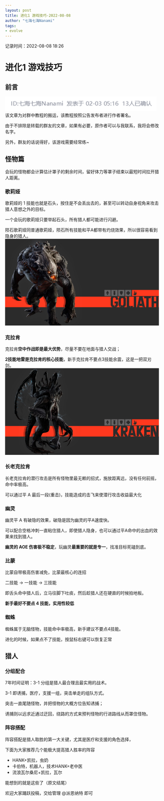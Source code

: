 ```yaml
---
layout: post
title: 进化1 游戏技巧-2022-08-08
author: "七海七海Nanami"
tags: 
- evolve
---
```

记录时间：2022-08-08 18:26
# 进化1 游戏技巧
## 前言
![](../../src/assets/img/Pasted%20image%2020220808182745.png)
 该文章为对群中教程的搬运，该教程按照公告发布者进行作者署名。
 
 由于不排除是转载的群友的文章，如果有必要，原作者可以与我联系，我将会修改名字。

另外，群友的话说得好，该游戏需要经常练~


## 怪物篇

会玩的怪物都会计算估计罩子的剩余时间，留好体力等罩子结束以最短时间拉开猎人距离。

### 歌莉娅
歌莉娅的 1 技能也就是石头，按住是不会丢出去的，甚至可以转动自身视角来攻击猎人意想之外的目标。

一个会玩的歌莉娅只要举起石头，所有猎人都可能进行闪避。

陨石歌莉娅同普通歌莉娅，陨石所有技能和平A都带有灼烧效果，所以很容易看到隐身的猎人。
![](../../src/assets/img/Pasted%20image%2020220808183143.png)
### 克拉肯

克拉肯**空中作战即是最大优势**，尽量不要在地面与猎人交战；

**2技能地雷是克拉肯的核心技能**，新手克拉肯不要点3技能余震，这是一把双刃剑。
![](../../src/assets/img/Pasted%20image%2020220808184040.png)
### 长老克拉肯
长老克拉肯的潜行攻击是所有怪物里最无赖的招式，施放距离远，没有任何前摇，命中率极高。

可以通过平 A 最后一段(重击)，技能造成的击飞来使潜行攻击收益最大化

### 幽灵

幽灵平 A 有破隐的效果，破隐是因为幽灵的平A速度快。

可以配合空格冲刺一直粘住猎人，即使猎人隐身，也可以通过平A命中的出血的效果来找到猎人。

**幽灵的 AOE 伤害极不稳定**，玩幽灵**最重要的就是专一**，找准目标死磕到底。

### 比蒙

比蒙自带极高伤害减免，比蒙最核心的连招

二技能 -> 一技能 -> 三技能

即舌头命中猎人后，立马往脚下吐痰，然后趁猎人还在硬直的时候拍地板。

**新手最好不要点 4 技能，实用性较低**

### 蜘蛛

蜘蛛属于无脑怪物，技能命中率极高，新手建议不要点4技能。

进化的时候，如果点不了技能，按鼠标右键可以恢复正常

## 猎人
### 分组配合

7年时间证明：3-1 分组是猎人最合理且最实用的战术。

3-1 即诱捕，医疗，支援一组，突击单走的组队方式。

突击一直尾随怪物，并把怪物的大概方位告知诱捕；

诱捕则以远求近通过迂回，绕路的方式来预判怪物的行进路线从而罩住怪物。

### 阵容搭配

阵容搭配是猎人取胜的第一大关键，尤其是医疗和支援的角色选择，

下面为大家推荐几个能极大提高猎人胜率的阵容
- HANK+凯拉，虫奶
- 卡伯特，机器人，技术HANK+老中医
- 流浪瓦尔桑尼+凯拉，瓦尔

能想到的就是这些了（原文结尾）

欢迎大家踊跃投稿，交给管理 @派恩纳特 即可